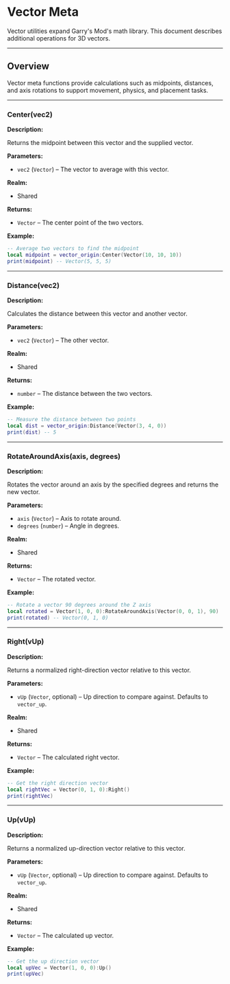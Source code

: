 # Vector Meta

Vector utilities expand Garry's Mod's math library. This document describes additional operations for 3D vectors.

---

## Overview

Vector meta functions provide calculations such as midpoints, distances, and axis rotations to support movement, physics, and placement tasks.

---

### Center(vec2)

**Description:**

Returns the midpoint between this vector and the supplied vector.

**Parameters:**

* `vec2` (`Vector`) – The vector to average with this vector.

**Realm:**

* Shared

**Returns:**

* `Vector` – The center point of the two vectors.

**Example:**

```lua
-- Average two vectors to find the midpoint
local midpoint = vector_origin:Center(Vector(10, 10, 10))
print(midpoint) -- Vector(5, 5, 5)
```
---

### Distance(vec2)

**Description:**

Calculates the distance between this vector and another vector.

**Parameters:**

* `vec2` (`Vector`) – The other vector.

**Realm:**

* Shared

**Returns:**

* `number` – The distance between the two vectors.

**Example:**

```lua
-- Measure the distance between two points
local dist = vector_origin:Distance(Vector(3, 4, 0))
print(dist) -- 5
```
---

### RotateAroundAxis(axis, degrees)

**Description:**

Rotates the vector around an axis by the specified degrees and returns the new vector.

**Parameters:**

* `axis` (`Vector`) – Axis to rotate around.
* `degrees` (`number`) – Angle in degrees.

**Realm:**

* Shared

**Returns:**

* `Vector` – The rotated vector.

**Example:**

```lua
-- Rotate a vector 90 degrees around the Z axis
local rotated = Vector(1, 0, 0):RotateAroundAxis(Vector(0, 0, 1), 90)
print(rotated) -- Vector(0, 1, 0)
```
---

### Right(vUp)

**Description:**

Returns a normalized right-direction vector relative to this vector.

**Parameters:**

* `vUp` (`Vector`, optional) – Up direction to compare against. Defaults to `vector_up`.

**Realm:**

* Shared

**Returns:**

* `Vector` – The calculated right vector.

**Example:**

```lua
-- Get the right direction vector
local rightVec = Vector(0, 1, 0):Right()
print(rightVec)
```
---

### Up(vUp)

**Description:**

Returns a normalized up-direction vector relative to this vector.

**Parameters:**

* `vUp` (`Vector`, optional) – Up direction to compare against. Defaults to `vector_up`.

**Realm:**

* Shared

**Returns:**

* `Vector` – The calculated up vector.

**Example:**

```lua
-- Get the up direction vector
local upVec = Vector(1, 0, 0):Up()
print(upVec)
```
